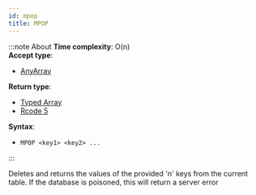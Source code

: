```yaml
---
id: mpop
title: MPOP
---
```


:::note About
**Time complexity**: O(n)  
**Accept type**:

- [AnyArray](../protocol/data-types.md#any-array)

**Return type**:

- [Typed Array](../protocol/data-types.md#typed-array)
- [Rcode 5](../protocol/response-codes.md)

**Syntax**:

- `MPOP <key1> <key2> ...`

:::

Deletes and returns the values of the provided 'n' keys from the current table.
If the database is poisoned, this will return a server error

